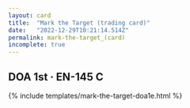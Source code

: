 ```yaml
---
layout: card
title:  "Mark the Target (trading card)"
date:   "2022-12-29T10:21:14.514Z"
permalink: mark-the-target_(card)
incomplete: true
---
```


## DOA 1st &middot; EN-145 C

{% include templates/mark-the-target-doa1e.html %}
